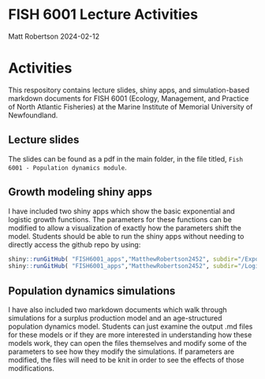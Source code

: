 FISH 6001 Lecture Activities
================
Matt Robertson
2024-02-12

# Activities

This respository contains lecture slides, shiny apps, and
simulation-based markdown documents for FISH 6001 (Ecology, Management,
and Practice of North Atlantic Fisheries) at the Marine Institute of
Memorial University of Newfoundland.

## Lecture slides

The slides can be found as a pdf in the main folder, in the file titled,
`Fish 6001 - Population dynamics module`.

## Growth modeling shiny apps

I have included two shiny apps which show the basic exponential and
logistic growth functions. The parameters for these functions can be
modified to allow a visualization of exactly how the parameters shift
the model. Students should be able to run the shiny apps without needing
to directly access the github repo by using:

``` r
shiny::runGitHub( "FISH6001_apps","MatthewRobertson2452", subdir="/Exponential_growth/")
shiny::runGitHub( "FISH6001_apps","MatthewRobertson2452", subdir="/Logistic_growth/")
```

## Population dynamics simulations

I have also included two markdown documents which walk through
simulations for a surplus production model and an age-structured
population dynamics model. Students can just examine the output .md
files for these models or if they are more interested in understanding
how these models work, they can open the files themselves and modify
some of the parameters to see how they modify the simulations. If
parameters are modified, the files will need to be knit in order to see
the effects of those modifications.
